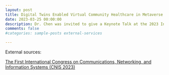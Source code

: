 ```yaml
---
layout: post
title: Digital Twins Enabled Virtual Community Healthcare in Metaverse Era
date: 2023-03-25 00:00:00
description: Dr. Chen was invited to give a Keynote Talk at the 2023 International Congress on Communications, Networking, and Information Systems (CNIS 2023), Guilin, China.
comments: false
#categories: sample-posts external-services

---
```


External sources:

[The First International Congress on Communications, Networking, and Information Systems (CNIS 2023)](https://link.springer.com/book/10.1007/978-981-99-3581-9)

